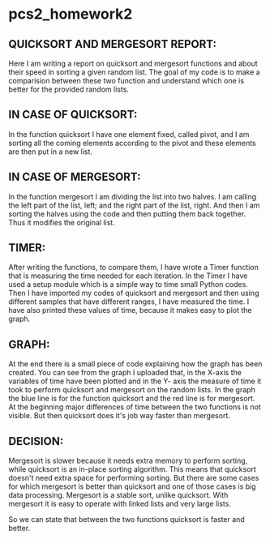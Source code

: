 # pcs2_homework2
## QUICKSORT AND MERGESORT REPORT:

Here I am writing a report on quicksort and mergesort functions and about their speed in sorting a given random list. The goal of my code is to make a comparision between these two function and understand which one is better for the provided random lists.

## IN CASE OF QUICKSORT:
In the function quicksort I have one element fixed, called pivot, and I am sorting all the coming elements according to the pivot and these elements are then put in a new list.

## IN CASE OF MERGESORT:
In the function mergesort I am dividing the list into two halves. I am calling the left part of the list, left; and the right part of the list, right. And then I am sorting the halves using the code and then putting them back together. Thus it modifies the original list.

## TIMER:
After writing the functions, to compare them, I have wrote a Timer function that is measuring the time needed for each iteration. In the Timer I have used a setup module which is a simple way to time small Python codes. Then I have imported my codes of quicksort and mergesort and then using different samples that have different ranges, I have measured the time. I have also printed these values of time, because it makes easy to plot the graph.

## GRAPH:
At the end there is a small piece of code explaining how the graph has been created. You can see from the graph I uploaded that, in the X-axis the variables of time have been plotted and in the Y- axis the measure of time it took to perform quicksort and mergesort on the random lists. In the graph the blue line is for the function quicksort and the red line is for mergesort. At the beginning major differences of time between the two functions is not visible. But then quicksort does it's job way faster than mergesort. 

## DECISION:
Mergesort is slower because it needs extra memory to perform sorting, while quicksort is an in-place sorting algorithm. This means that quicksort doesn't need extra space for performing sorting. But there are some cases for which mergesort is better than quicksort and one of those cases is big data processing. Mergesort is a stable sort, unlike quicksort. With mergesort it is easy to operate with linked lists and very large lists. 

So we can state that between the two functions quicksort is faster and better.


